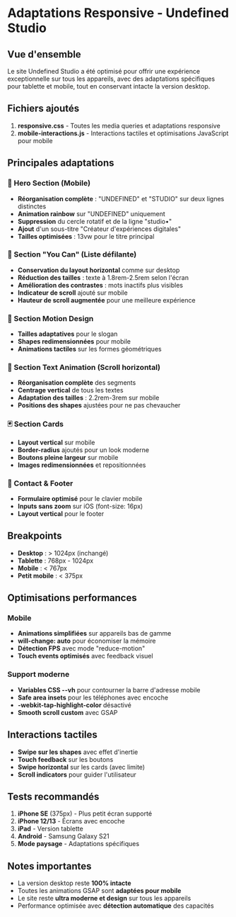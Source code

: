 # Adaptations Responsive - Undefined Studio

## Vue d'ensemble

Le site Undefined Studio a été optimisé pour offrir une expérience exceptionnelle sur tous les appareils, avec des adaptations spécifiques pour tablette et mobile, tout en conservant intacte la version desktop.

## Fichiers ajoutés

1. **responsive.css** - Toutes les media queries et adaptations responsive
2. **mobile-interactions.js** - Interactions tactiles et optimisations JavaScript pour mobile

## Principales adaptations

### 🎯 Hero Section (Mobile)
- **Réorganisation complète** : "UNDEFINED" et "STUDIO" sur deux lignes distinctes
- **Animation rainbow** sur "UNDEFINED" uniquement
- **Suppression** du cercle rotatif et de la ligne "studio•"
- **Ajout** d'un sous-titre "Créateur d'expériences digitales"
- **Tailles optimisées** : 13vw pour le titre principal

### 📜 Section "You Can" (Liste défilante)
- **Conservation du layout horizontal** comme sur desktop
- **Réduction des tailles** : texte à 1.8rem-2.5rem selon l'écran
- **Amélioration des contrastes** : mots inactifs plus visibles
- **Indicateur de scroll** ajouté sur mobile
- **Hauteur de scroll augmentée** pour une meilleure expérience

### 🎨 Section Motion Design
- **Tailles adaptatives** pour le slogan
- **Shapes redimensionnées** pour mobile
- **Animations tactiles** sur les formes géométriques

### 📱 Section Text Animation (Scroll horizontal)
- **Réorganisation complète** des segments
- **Centrage vertical** de tous les textes
- **Adaptation des tailles** : 2.2rem-3rem sur mobile
- **Positions des shapes** ajustées pour ne pas chevaucher

### 🃏 Section Cards
- **Layout vertical** sur mobile
- **Border-radius** ajoutés pour un look moderne
- **Boutons pleine largeur** sur mobile
- **Images redimensionnées** et repositionnées

### 📧 Contact & Footer
- **Formulaire optimisé** pour le clavier mobile
- **Inputs sans zoom** sur iOS (font-size: 16px)
- **Layout vertical** pour le footer

## Breakpoints

- **Desktop** : > 1024px (inchangé)
- **Tablette** : 768px - 1024px
- **Mobile** : < 767px
- **Petit mobile** : < 375px

## Optimisations performances

### Mobile
- **Animations simplifiées** sur appareils bas de gamme
- **will-change: auto** pour économiser la mémoire
- **Détection FPS** avec mode "reduce-motion"
- **Touch events optimisés** avec feedback visuel

### Support moderne
- **Variables CSS --vh** pour contourner la barre d'adresse mobile
- **Safe area insets** pour les téléphones avec encoche
- **-webkit-tap-highlight-color** désactivé
- **Smooth scroll custom** avec GSAP

## Interactions tactiles

- **Swipe sur les shapes** avec effet d'inertie
- **Touch feedback** sur les boutons
- **Swipe horizontal** sur les cards (avec limite)
- **Scroll indicators** pour guider l'utilisateur

## Tests recommandés

1. **iPhone SE** (375px) - Plus petit écran supporté
2. **iPhone 12/13** - Écrans avec encoche
3. **iPad** - Version tablette
4. **Android** - Samsung Galaxy S21
5. **Mode paysage** - Adaptations spécifiques

## Notes importantes

- La version desktop reste **100% intacte**
- Toutes les animations GSAP sont **adaptées pour mobile**
- Le site reste **ultra moderne et design** sur tous les appareils
- Performance optimisée avec **détection automatique** des capacités 